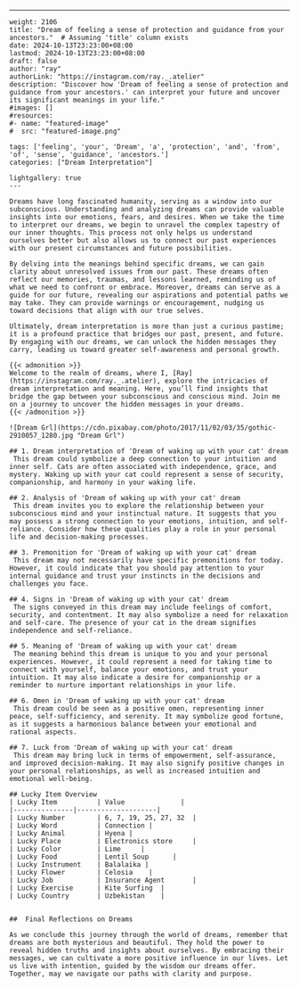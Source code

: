 ---
    weight: 2106
    title: "Dream of feeling a sense of protection and guidance from your ancestors."  # Assuming 'title' column exists
    date: 2024-10-13T23:23:00+08:00
    lastmod: 2024-10-13T23:23:00+08:00
    draft: false
    author: "ray"
    authorLink: "https://instagram.com/ray._.atelier"
    description: "Discover how 'Dream of feeling a sense of protection and guidance from your ancestors.' can interpret your future and uncover its significant meanings in your life."
    #images: []
    #resources:
    #- name: "featured-image"
    #  src: "featured-image.png"
    
    tags: ['feeling', 'your', 'Dream', 'a', 'protection', 'and', 'from', 'of', 'sense', 'guidance', 'ancestors.']
    categories: ["Dream Interpretation"]
    
    lightgallery: true
    ---
    
    Dreams have long fascinated humanity, serving as a window into our subconscious. Understanding and analyzing dreams can provide valuable insights into our emotions, fears, and desires. When we take the time to interpret our dreams, we begin to unravel the complex tapestry of our inner thoughts. This process not only helps us understand ourselves better but also allows us to connect our past experiences with our present circumstances and future possibilities.
    
    By delving into the meanings behind specific dreams, we can gain clarity about unresolved issues from our past. These dreams often reflect our memories, traumas, and lessons learned, reminding us of what we need to confront or embrace. Moreover, dreams can serve as a guide for our future, revealing our aspirations and potential paths we may take. They can provide warnings or encouragement, nudging us toward decisions that align with our true selves.
    
    Ultimately, dream interpretation is more than just a curious pastime; it is a profound practice that bridges our past, present, and future. By engaging with our dreams, we can unlock the hidden messages they carry, leading us toward greater self-awareness and personal growth.
    
    {{< admonition >}}
    Welcome to the realm of dreams, where I, [Ray](https://instagram.com/ray._.atelier), explore the intricacies of dream interpretation and meaning. Here, you’ll find insights that bridge the gap between your subconscious and conscious mind. Join me on a journey to uncover the hidden messages in your dreams.
    {{< /admonition >}}
    
    ![Dream Grl](https://cdn.pixabay.com/photo/2017/11/02/03/35/gothic-2910057_1280.jpg "Dream Grl")
    
    ## 1. Dream interpretation of 'Dream of waking up with your cat' dream
     This dream could symbolize a deep connection to your intuition and inner self. Cats are often associated with independence, grace, and mystery. Waking up with your cat could represent a sense of security, companionship, and harmony in your waking life.
    
    ## 2. Analysis of 'Dream of waking up with your cat' dream
     This dream invites you to explore the relationship between your subconscious mind and your instinctual nature. It suggests that you may possess a strong connection to your emotions, intuition, and self-reliance. Consider how these qualities play a role in your personal life and decision-making processes.
    
    ## 3. Premonition for 'Dream of waking up with your cat' dream
     This dream may not necessarily have specific premonitions for today. However, it could indicate that you should pay attention to your internal guidance and trust your instincts in the decisions and challenges you face.
    
    ## 4. Signs in 'Dream of waking up with your cat' dream
     The signs conveyed in this dream may include feelings of comfort, security, and contentment. It may also symbolize a need for relaxation and self-care. The presence of your cat in the dream signifies independence and self-reliance.
    
    ## 5. Meaning of 'Dream of waking up with your cat' dream
     The meaning behind this dream is unique to you and your personal experiences. However, it could represent a need for taking time to connect with yourself, balance your emotions, and trust your intuition. It may also indicate a desire for companionship or a reminder to nurture important relationships in your life.
    
    ## 6. Omen in 'Dream of waking up with your cat' dream
     This dream could be seen as a positive omen, representing inner peace, self-sufficiency, and serenity. It may symbolize good fortune, as it suggests a harmonious balance between your emotional and rational aspects.
    
    ## 7. Luck from 'Dream of waking up with your cat' dream
     This dream may bring luck in terms of empowerment, self-assurance, and improved decision-making. It may also signify positive changes in your personal relationships, as well as increased intuition and emotional well-being.
    
    ## Lucky Item Overview
    | Lucky Item          | Value              |
    |---------------|--------------------|
    | Lucky Number        | 6, 7, 19, 25, 27, 32  |
    | Lucky Word          | Connection |
    | Lucky Animal        | Hyena |
    | Lucky Place         | Electronics store     |
    | Lucky Color         | Lime     |
    | Lucky Food          | Lentil Soup      |
    | Lucky Instrument    | Balalaika |
    | Lucky Flower        | Celosia    |
    | Lucky Job           | Insurance Agent       |
    | Lucky Exercise      | Kite Surfing  |
    | Lucky Country       | Uzbekistan    |
    
    
    ##  Final Reflections on Dreams
    
    As we conclude this journey through the world of dreams, remember that dreams are both mysterious and beautiful. They hold the power to reveal hidden truths and insights about ourselves. By embracing their messages, we can cultivate a more positive influence in our lives. Let us live with intention, guided by the wisdom our dreams offer. Together, may we navigate our paths with clarity and purpose.
    